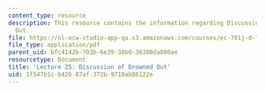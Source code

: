 ```yaml
---
content_type: resource
description: This resource contains the information regarding Discussion of Drowned
  Out.
file: https://ol-ocw-studio-app-qa.s3.amazonaws.com/courses/ec-701j-d-lab-i-development-fall-2009/1f547b1cb42687af372b9718ab86122e_MITEC_701JF09_lec25_nb.pdf
file_type: application/pdf
parent_uid: bfc4142b-703b-6e39-38b0-36308da800ae
resourcetype: Document
title: 'Lecture 25: Discussion of Drowned Out'
uid: 1f547b1c-b426-87af-372b-9718ab86122e
---
```

